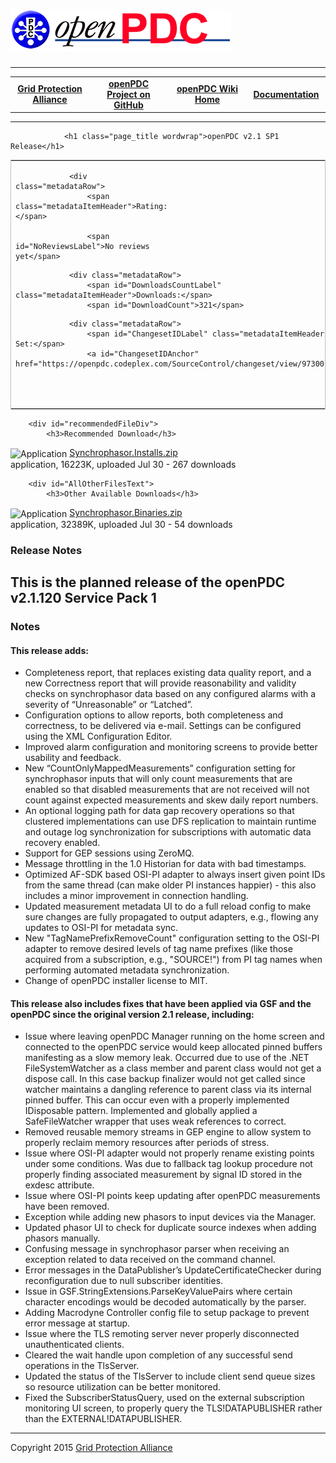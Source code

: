 <html lang="en" xmlns="http://www.w3.org/1999/xhtml">
<head>
<meta charset="utf-8" />
</head>
<body>
<!--HtmlToGmd.Body-->
<h1><a href="https://github.com/GridProtectionAlliance/openPDC/tree/master/Source/Documentation/wiki/openPDC_Home.md"><img src="https://github.com/GridProtectionAlliance/openPDC/blob/master/Source/Documentation/wiki/openPDC_Logo.png" alt="The Open Source Phasor Data Concentrator" /></a></h1>
<hr />
<div id="NavigationMenu">
<table style="width: 100%; border-collapse: collapse; border: 0px solid gray;">
<tr>
<td style="width: 25%; text-align:center;"><b><a href="http://www.gridprotectionalliance.org">Grid Protection Alliance</a></b></td>
<td style="width: 25%; text-align:center;"><b><a href="https://github.com/GridProtectionAlliance/openPDC">openPDC Project on GitHub</a></b></td>
<td style="width: 25%; text-align:center;"><b><a href="https://github.com/GridProtectionAlliance/openPDC/tree/master/Source/Documentation/wiki/openPDC_Home.md">openPDC Wiki Home</a></b></td>
<td style="width: 25%; text-align:center;"><b><a href="https://github.com/GridProtectionAlliance/openPDC/tree/master/Source/Documentation/wiki/openPDC_Documentation_Home.md">Documentation</a></b></td>
</tr>
</table>
</div>
<hr />
<!--/HtmlToGmd.Body-->
<div class="WikiContent">
<div id="ErrorPanel" class="Error" style="clear: both; font-size: 1.25em; display: none;"></div>
                
                <h1 class="page_title wordwrap">openPDC v2.1 SP1 Release</h1>
                
<table id="ReleaseMetaDataBox" cellspacing="0" cellpadding="0" border="0" style="border: 1px solid #c0c0c0; margin-top: 10px;">
    <tr>
        <td valign="top" style="border-right: 1px solid #c0c0c0;">
            <div id="metadataLeft" style="width: 250px;">
            
                <div class="metadataRow">
                    <span class="metadataItemHeader">Rating:</span>
                
                    <span id="NoReviewsLabel">No reviews yet</span>
                    
</div>
                
                <div class="metadataRow">
                    <span id="DownloadsCountLabel" class="metadataItemHeader">Downloads:</span>
                    <span id="DownloadCount">321</span>
</div>
                
                <div class="metadataRow">
                    <span id="ChangesetIDLabel" class="metadataItemHeader">Change Set:</span>
                    <a id="ChangesetIDAnchor" href="https://openpdc.codeplex.com/SourceControl/changeset/view/97300">97300</a>
</div>
                
</div>
        </td>
        <td valign="top">
            <div id="metadataRight" style="width: 250px;">
                
                <div class="metadataRow">
                    <span class="metadataItemHeader">Released:</span>
                    <span id="ReleaseDateLiteral" class="smartDate dateOnlyNoShort" title="7/30/2015 7:00:00 AM" localtimeticks="1438264800">Jul 30, 2015</span>
</div>
                
                <div class="metadataRow">
                    <span class="metadataItemHeader">Updated:</span>
                        <span id="ReleaseModifierDateLiteral" class="smartDate dateOnlyNoShort" title="7/30/2015 1:59:53 PM" localtimeticks="1438289993">Jul 30, 2015</span>
                        by <a id="UpdatedByUserAnchor" href="https://www.codeplex.com/site/users/view/ritchiecarroll">ritchiecarroll</a>
</div>
                <div class="metadataRow">
                    <span id="DevStatusLabel" class="metadataItemHeader">Dev status:</span> 
                    <span id="DevStatusValue">
                    Stable
                        <img alt="Help Icon" class="helpImage" id="DevStatusHelpImage" src="https://download-codeplex.sec.s-msft.com/Images/v21031/HelpIcon.png" title="Stable: This software is believed to be ready for use">
                    
                    </span>
</div>
                
</div>
        </td>
    </tr>
</table>
<script type="text/javascript">
    //function isPlatformInstallerAgent() {
    //    return navigator.userAgent.toLowerCase().indexOf('platform-installer/') != -1;
    //}
    function downloadFile(link, userClick, alreadyLoaded) {
        if (userClick)
            return $.release.fn.downloadFile(link);
        if (!alreadyLoaded) {
            var downloadId = $getQuerystring("DownloadId");
            if (!downloadId)
                downloadId = getIdFromFragment();
            if (downloadId) {
                var clickOncePath = $("a[fileId='" + downloadId + "']").attr('d:clickOncePath');
                var clickOnceUrl = 'https://openpdc.codeplex.com/downloads/get/clickOnce/*REPLACE*'.replace('downloads/get/clickOnce/*REPLACE*', 'downloads/get/clickOnce/' + clickOncePath);
                var fileUrl = 'https://openpdc.codeplex.com/downloads/get/0'.replace('downloads/get/0', 'downloads/get/' + downloadId);
                
                window.location = clickOncePath ? clickOnceUrl : fileUrl;
            }
        }
        return false;
    }
    function getIdFromFragment() {
        var path = document.location.toString();
        if (path.match('#')) {
            var fileID = '#' + path.split('#')[1];
            if (fileID.toLowerCase().indexOf("downloadid=") > 0) {
                fileID = fileID.split("=");
                if (fileID[1].length > 0) {
                    return fileID[1];
                }
            }
        }
    }
</script>
<div class="ReleaseNotesDiv">
    <a id="ReleaseFiles"></a>
    
        <div id="recommendedFileDiv">
            <h3>Recommended Download</h3>
            
<div id="FileListItem0" class="FileListItemDiv">
    <img id="fileImage0" class="FileTypeImage" style="vertical-align:middle;" src="https://download-codeplex.sec.s-msft.com/Images/v21031/RuntimeBinary.gif" alt="Application">
    <a class="FileNameLink" d:fileid="1476243" d:posturl="https://openpdc.codeplex.com/releases/captureDownload" d:releaseid="615595" href="https://openpdc.codeplex.com/downloads/get/1476243" id="fileDownload0" onclick="suppressUnsavedData();return downloadFile(this, true, false)" tabindex="9">Synchrophasor.Installs.zip</a>
<div>
        <span id="fileItemInfo0" class="SubText">
            application,
            16223K, uploaded
            <span class="smartDate dateOnly" title="7/30/2015 1:59:37 PM" localtimeticks="1438289977">Jul 30</span>
             -
            267 downloads
        </span>
</div>
</div>
</div>
        
        <div id="AllOtherFilesText">
            <h3>Other Available Downloads</h3>
</div>
        
<div id="FileListItem1" class="FileListItemDiv">
    <img id="fileImage1" class="FileTypeImage" style="vertical-align:middle;" src="https://download-codeplex.sec.s-msft.com/Images/v21031/RuntimeBinary.gif" alt="Application">
    <a class="FileNameLink" d:fileid="1476244" d:posturl="https://openpdc.codeplex.com/releases/captureDownload" d:releaseid="615595" href="https://openpdc.codeplex.com/downloads/get/1476244" id="fileDownload1" onclick="suppressUnsavedData();return downloadFile(this, true, false)" tabindex="9">Synchrophasor.Binaries.zip</a>
<div>
        <span id="fileItemInfo1" class="SubText">
            application,
            32389K, uploaded
            <span class="smartDate dateOnly" title="7/30/2015 1:59:38 PM" localtimeticks="1438289978">Jul 30</span>
             -
            54 downloads
        </span>
</div>
</div>
</div>
<div class="ReleaseNotesDiv">
    <h3>Release Notes</h3>
    <div id="ReleaseNotes" class="WikiContent">
        <div class="wikidoc"><h2>This is the planned release of the openPDC v2.1.120 Service Pack 1</h2>
<h3>Notes</h3>
<h4>This release adds:</h4>
<ul><li>Completeness report, that replaces existing data quality report, and a new Correctness report that will provide reasonability and validity checks on synchrophasor data based on any configured alarms with a severity of “Unreasonable” or “Latched”.</li>
<li>Configuration options to allow reports, both completeness and correctness, to be delivered via e-mail. Settings can be configured using the XML Configuration Editor.</li>
<li>Improved alarm configuration and monitoring screens to provide better usability and feedback.</li>
<li>New “CountOnlyMappedMeasurements” configuration setting for synchrophasor inputs that will only count measurements that are enabled so that disabled measurements that are not received will not count against expected measurements and skew daily report numbers.</li>
<li>An optional logging path for data gap recovery operations so that clustered implementations can use DFS replication to maintain runtime and outage log synchronization for subscriptions with automatic data recovery enabled.</li>
<li>Support for GEP sessions using ZeroMQ.</li>
<li>Message throttling in the 1.0 Historian for data with bad timestamps.</li>
<li>Optimized AF-SDK based OSI-PI adapter to always insert given point IDs from the same thread (can make older PI instances happier) - this also includes a minor improvement in connection handling.</li>
<li>Updated measurement metadata UI to do a full reload config to make sure changes are fully propagated to output adapters, e.g., flowing any updates to OSI-PI for metadata sync.</li>
<li>New &quot;TagNamePrefixRemoveCount&quot; configuration setting to the OSI-PI adapter to remove desired levels of tag name prefixes (like those acquired from a subscription, e.g., &quot;SOURCE!&quot;) from PI tag names when performing automated metadata synchronization.</li>
<li>Change of openPDC installer license to MIT.</li></ul>
<h4>This release also includes fixes that have been applied via GSF and the openPDC since the original version 2.1 release, including:</h4>
<ul><li>Issue where leaving openPDC Manager running on the home screen and connected to the openPDC service would keep allocated pinned buffers manifesting as a slow memory leak. Occurred due to use of the .NET FileSystemWatcher as a class member and parent class would not get a dispose call. In this case backup finalizer would not get called since watcher maintains a dangling reference to parent class via its internal pinned buffer. This can occur even with a properly implemented IDisposable pattern. Implemented and globally applied a  SafeFileWatcher wrapper that uses weak references to correct.</li>
<li>Removed reusable memory streams in GEP engine to allow system to properly reclaim memory resources after periods of stress.</li>
<li>Issue where OSI-PI adapter would not properly rename existing points under some conditions. Was due to fallback tag lookup procedure not properly finding associated measurement by signal ID stored in the  exdesc attribute.</li>
<li>Issue where OSI-PI points keep updating after openPDC measurements have been removed.</li>
<li>Exception while adding new phasors to input devices via the Manager.</li>
<li>Updated phasor UI to check for duplicate source indexes when adding phasors manually.</li>
<li>Confusing message in synchrophasor parser when receiving an exception related to data received on the command channel.</li>
<li>Error messages in the DataPublisher’s  UpdateCertificateChecker during reconfiguration due to null subscriber identities.</li>
<li>Issue in GSF.StringExtensions.ParseKeyValuePairs where certain character encodings would be decoded automatically by the parser.</li>
<li>Adding Macrodyne Controller config file to setup package to prevent error message at startup.</li>
<li>Issue where the TLS remoting server never properly disconnected unauthenticated clients.</li>
<li>Cleared the wait handle upon completion of any successful send operations in the TlsServer.</li>
<li>Updated the status of the TlsServer to include client send queue sizes so resource utilization can be better monitored.</li>
<li>Fixed the SubscriberStatusQuery, used on the external subscription monitoring UI screen, to properly query the TLS!DATAPUBLISHER rather than the EXTERNAL!DATAPUBLISHER.</li></ul></div><div class="ClearBoth"></div>
</div>
</div>
</div>
<!--HtmlToGmd.Foot-->
<div id="copyright">
<hr />
Copyright 2015 <a href="http://www.gridprotectionalliance.org">Grid Protection Alliance</a>
</div>
<!--/HtmlToGmd.Foot-->
</body>
</html>
